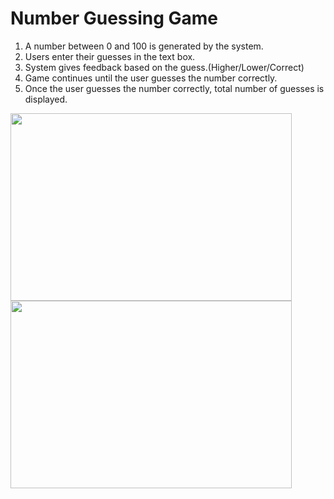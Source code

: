 # Number Guessing Game
1) A number between 0 and 100 is generated by the system.
2) Users enter their guesses in the text box.
3) System gives feedback based on the guess.(Higher/Lower/Correct)
4) Game continues until the user guesses the number correctly.
5) Once the user guesses the number correctly, total number of guesses is displayed.
<p align="left">
  <img width=450 height=300 src="https://user-images.githubusercontent.com/89043704/172737710-c22c5d73-6adb-44d6-8fe9-1ec9e597c873.png">
  <img width=450 height=300 src="https://user-images.githubusercontent.com/89043704/172737714-f92c9c71-1481-4199-b708-1313e4f9dd84.png">
</p>
